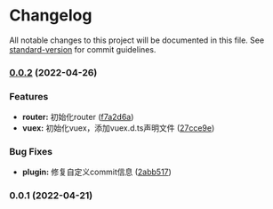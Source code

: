 # Changelog

All notable changes to this project will be documented in this file. See [standard-version](https://github.com/conventional-changelog/standard-version) for commit guidelines.

### [0.0.2](https://github.com/95y/vue3-vite/compare/v0.0.1...v0.0.2) (2022-04-26)


### Features

* **router:** 初始化router ([f7a2d6a](https://github.com/95y/vue3-vite/commit/f7a2d6acdb4bc4febe6dd7f9f3b673edf9a675d9))
* **vuex:** 初始化vuex，添加vuex.d.ts声明文件 ([27cce9e](https://github.com/95y/vue3-vite/commit/27cce9ebb4c2226b4efb53b15931c1257e40674e))


### Bug Fixes

* **plugin:** 修复自定义commit信息 ([2abb517](https://github.com/95y/vue3-vite/commit/2abb51777f19df5e14a73f9689d64b6e670522e0))

### 0.0.1 (2022-04-21)
